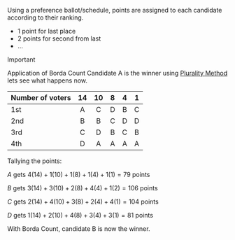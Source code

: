 Using a preference ballot/schedule, points are assigned to each candidate according to their ranking. 
- 1 point for last place
- 2 points for second from last
- ...
>[!Important]
>Application of Borda Count
> Candidate A is the winner using [Plurality Method](Plurality_Method.md) lets see what happens now.
>
>| Number of voters | 14 | 10 | 8 | 4 | 1|
> | --- | :---: | :---: | :---: | :---: | :---: |
> | 1st | A | C | D | B | C |
> | 2nd | B | B | C | D | D |
> | 3rd | C | D | B | C | B |
> | 4th | D | A | A | A | A |
> 
> Tallying the points:
>
> $A$ gets $4(14)+1(10)+1(8)+1(4)+1(1)=79$ points
>
> $B$ gets $3(14)+3(10)+2(8)+4(4)+1(2)=106$ points
>
> $C$ gets $2(14)+4(10)+3(8)+2(4)+4(1)=104$ points
>
> $D$ gets $1(14)+2(10)+4(8)+3(4)+3(1)=81$ points
> 
> With Borda Count, candidate B is now the winner.
